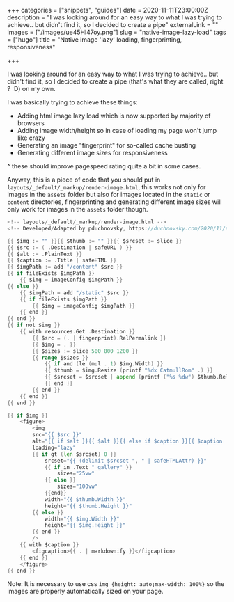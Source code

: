 +++
categories = ["snippets", "guides"]
date = 2020-11-11T23:00:00Z
description = "I was looking around for an easy way to what I was trying to achieve.. but didn't find it, so I decided to create a pipe"
externalLink = ""
images = ["/images/ue45Hl47oy.png"]
slug = "native-image-lazy-load"
tags = ["hugo"]
title = "Native image 'lazy' loading, fingerprinting, responsiveness"

+++

I was looking around for an easy way to what I was trying to achieve.. but didn't find it, so I decided to create a pipe (that's what they are called, right ? :D) on my own.

I was basically trying to achieve these things:

- Adding html image lazy load which is now supported by majority of browsers
- Adding image width/height so in case of loading my page won't jump like crazy
- Generating an image "fingerprint" for so-called cache busting
- Generating different image sizes for responsiveness

^ these should improve pagespeed rating quite a bit in some cases.

Anyway, this is a piece of code that you should put in `layouts/_default/_markup/render-image.html`, this works not only for images in the `assets` folder but also for images located in the `static` or `content` directories, fingerprinting and generating different image sizes will only work for images in the `assets` folder though.

```go
<!-- layouts/_default/_markup/render-image.html -->
<!-- Developed/Adapted by pduchnovsky, https://duchnovsky.com/2020/11/native-image-lazy-load/ -->

{{ $img := "" }}{{ $thumb := "" }}{{ $srcset := slice }}
{{ $src := ( .Destination | safeURL ) }}
{{ $alt := .PlainText }}
{{ $caption := .Title | safeHTML }}
{{ $imgPath := add "/content" $src }}
{{ if fileExists $imgPath }}
    {{ $img = imageConfig $imgPath }}
{{ else }}
    {{ $imgPath = add "/static" $src }}
    {{ if fileExists $imgPath }}
        {{ $img = imageConfig $imgPath }}
    {{ end }}
{{ end }}
{{ if not $img }}
    {{ with resources.Get .Destination }}
        {{ $src = (. | fingerprint).RelPermalink }}
        {{ $img = . }}
        {{ $sizes := slice 500 800 1200 }}
        {{ range $sizes }}
            {{ if and (le (mul . 1) $img.Width) }}
            {{ $thumb = $img.Resize (printf "%dx CatmullRom" .) }}
            {{ $srcset = $srcset | append (printf ("%s %dw") $thumb.RelPermalink . ) }}
            {{ end }}
        {{ end }}
    {{ end }}
{{ end }}

{{ if $img }}
    <figure>
        <img
        src="{{ $src }}"
        alt="{{ if $alt }}{{ $alt }}{{ else if $caption }}{{ $caption | markdownify | plainify }}{{ else }}&nbsp;{{ end }}"
        loading="lazy"
        {{ if gt (len $srcset) 0 }}
            srcset="{{ (delimit $srcset ", " | safeHTMLAttr) }}"
            {{ if in .Text "_gallery" }}
                sizes="25vw"
            {{ else }}
                sizes="100vw"
            {{end}}
            width="{{ $thumb.Width }}"
            height="{{ $thumb.Height }}"
        {{ else }}
            width="{{ $img.Width }}"
            height="{{ $img.Height }}"
        {{ end }}
        />
    {{ with $caption }}
        <figcaption>{{ . | markdownify }}</figcaption>
    {{ end }}
    </figure>
{{ end }}
```

Note: It is necessary to use css `img {height: auto;max-width: 100%}` so the images are properly automatically sized on your page.
